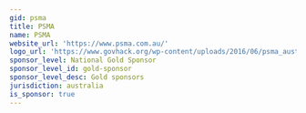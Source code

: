 ```yaml
---
gid: psma
title: PSMA
name: PSMA
website_url: 'https://www.psma.com.au/'
logo_url: 'https://www.govhack.org/wp-content/uploads/2016/06/psma_australia.png'
sponsor_level: National Gold Sponsor
sponsor_level_id: gold-sponsor
sponsor_level_desc: Gold sponsors
jurisdiction: australia
is_sponsor: true
---
```


